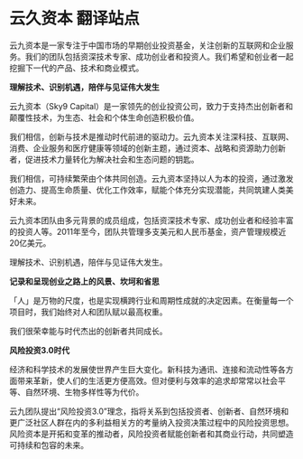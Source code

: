# 云久资本 翻译站点

云九资本是一家专注于中国市场的早期创业投资基金，关注创新的互联网和企业服务。我们的团队包括资深技术专家、成功创业者和投资人。我们希望和创业者一起挖掘下一代的产品、技术和商业模式。

**理解技术、识别机遇，陪伴与见证伟大发生**

云九资本（Sky9 Capital）是一家领先的创业投资公司，致力于支持杰出创新者和颠覆性技术，为生态、社会和个体生命创造积极价值。

我们相信，创新与技术是推动时代前进的驱动力。云九资本关注深科技、互联网、消费、企业服务和医疗健康等领域的创新主题，通过资本、战略和资源助力创新者，促进技术力量转化为解决社会和生态问题的钥匙。

我们相信，可持续繁荣由个体共同创造。云九资本坚持以人为本的投资，通过激发创造力、提高生命质量、优化工作效率，赋能个体充分实现潜能，共同筑建人类美好未来。

云九资本团队由多元背景的成员组成，包括资深技术专家、成功创业者和经验丰富的投资人等。2011年至今，团队共管理多支美元和人民币基金，资产管理规模近20亿美元。

理解技术、识别机遇，陪伴与见证伟大发生。

**记录和呈现创业之路上的风景、坎坷和省思**

「人」是万物的尺度，也是实现横跨行业和周期性成就的决定因素。在衡量每一个项目时，我们始终对人和团队赋以最高权重。

我们很荣幸能与时代杰出的创新者共同成长。

**风险投资3.0时代**

经济和科学技术的发展使世界产生巨大变化。新科技为通讯、连接和流动性等各方面带来革新，使人们的生活更方便高效。但对便利与效率的追求却常常以社会平等、自然环境、生物多样性等为代价。

云九团队提出“风险投资3.0”理念，指将关系到包括投资者、创新者、自然环境和更广泛社区人群在内的多利益相关方的考量纳入投资决策过程中的风险投资思想。风险资本是开拓和变革的推动者，风险投资者赋能创新者和其商业行动，共同塑造可持续和包容的未来。
